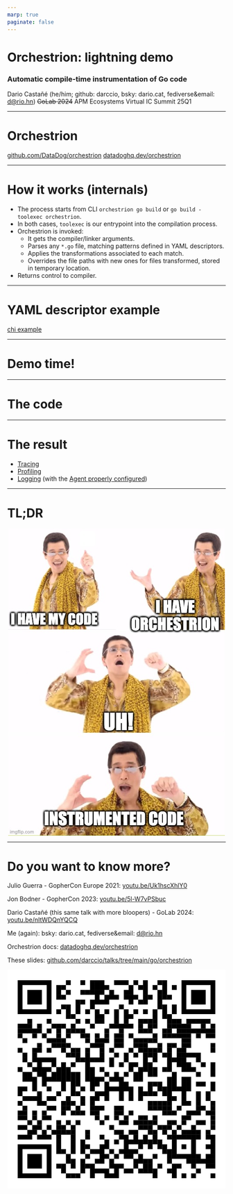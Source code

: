 ```yaml
---
marp: true
paginate: false
---
```


# Orchestrion: lightning demo

### Automatic compile-time instrumentation of Go code

Dario Castañé (he/him; github: darccio, bsky: dario.cat, fediverse&email: d@rio.hn)
~~GoLab 2024~~ APM Ecosystems Virtual IC Summit 25Q1

<!--

Buon pomeriggio, bon dia, good afternoon, GoLand!

I'm Dario Castañé.

I work at DataDog as open source library maintainer for dd-trace-go, our Go SDK for APM, ASM, Profiling and other products.

Ok, quick show of hands. Anyone using Datadog?

In the next minutes, we'll go from a basic chi server without any dd-trace-go code to the exactly chi server without any dd-trace-go code BUT sending traces and profiles to DataDog.

How? We are going to use Orchestrion.

-->

---

# Orchestrion

[github.com/DataDog/orchestrion](github.com/DataDog/orchestrion)
[datadoghq.dev/orchestrion](https://datadoghq.dev/orchestrion/)

<!--
Orchestrion is a tool that transparently add Datadog instrumentation to your go applications to achieve maximum coverage for Application Performance Monitoring, Application Security Management and Profiling.

It works thanks to a go build flag called toolexec. That's the key for this to work.

It allows to control or modify how Go's toolchain programs get run.

With no further ado, let's dive in the code we are going to instrument.
-->

---

# How it works (internals)

* The process starts from CLI `orchestrion go build` or `go build -toolexec orchestrion`.
* In both cases, `toolexec` is our entrypoint into the compilation process.
* Orchestrion is invoked:
  * It gets the compiler/linker arguments.
  * Parses any `*.go` file, matching patterns defined in YAML descriptors.
  * Applies the transformations associated to each match.
  * Overrides the file paths with new ones for files transformed, stored in temporary location.
* Returns control to compiler.

---

# YAML descriptor example

[chi example](https://github.com/DataDog/dd-trace-go/pull/3074/files#diff-290aebacedc47b2f2dc8d9110900988737e4257bd608653901cc88a3e7977c20)

---

# Demo time!

---

# The code

<!--
Simple chi server.

Let's set up Orchestrion.

cat go.mod
orchestrion pin
cat go.mod
-->

---

# The result

- <a href="https://app.datadoghq.eu/apm/traces?query=%40_trace_root%3A1%20service%3Agolab2024&agg_m=count&agg_m_source=base&agg_t=count&cols=core_service%2Ccore_resource_name%2Clog_duration%2Clog_http.method%2Clog_http.status_code&fromUser=false&historicalData=false&messageDisplay=inline&query_translation_version=v0&serviceName=golab2024&sort=desc&spanType=trace-root&storage=hot&view=spans&paused=false" target="_blank">Tracing</a>
- <a href="https://app.datadoghq.eu/profiling/explorer?query=service%3Agolab2024%20&agg_m=count&agg_m_source=base&agg_t=count&fromUser=true&my_code=disabled&refresh_mode=paused&viz=flame_graph&live=true" target="_blank">Profiling</a>
- <a href="https://app.datadoghq.eu/logs/livetail?query=service%3Agolab2024&storage=live" target="_blank">Logging</a> (with the [Agent properly configured](https://docs.datadoghq.com/agent/logs/?tab=tcpudp#activate-log-collection))

<!--
Show it first empty, run and show it full.

To summarize, this is what just happened...
-->

---

# TL;DR

<style>
img[alt~="center"] {
  display: block;
  margin: 0 auto;
}
</style>

![center h:500](./golab2024.jpeg)

<!-- Our code, Orchestrion, boom, observable service with no modifications! -->

---

# Do you want to know more?

Julio Guerra - GopherCon Europe 2021: [youtu.be/Uk1hscXhlY0](https://youtu.be/Uk1hscXhlY0)

Jon Bodner - GopherCon 2023: [youtu.be/5l-W7vPSbuc](https://youtu.be/5l-W7vPSbuc)

Dario Castañé (this same talk with more bloopers) - GoLab 2024: [youtu.be/nItWDQnYQCQ](https://www.youtube.com/watch?v=nItWDQnYQCQ)

Me (again): bsky: dario.cat, fediverse&email: d@rio.hn

Orchestrion docs: [datadoghq.dev/orchestrion](https://datadoghq.dev/orchestrion/)

These slides: [github.com/darccio/talks/tree/main/go/orchestrion](https://github.com/darccio/talks/tree/main/go/orchestrion)

![w:128 h:128 center](./qr.png)
